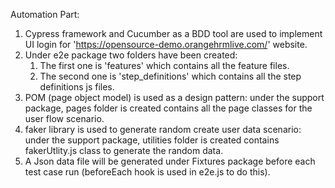 
Automation Part:

1. Cypress framework and Cucumber as a BDD tool are used to implement UI login for 'https://opensource-demo.orangehrmlive.com/' website.
2. Under e2e package two folders have been created:
   1. The first one is 'features' which contains all the feature files.
   2. The second one is 'step_definitions' which contains all the step definitions js files.
3. POM (page object model) is used as a design pattern: under the support package, pages folder is created contains all the page classes for the user flow scenario.   
4. faker library is used to generate random create user data scenario: under the support package, utilities folder is created contains fakerUtlity.js class to generate the random data.
5. A Json data file will be generated under Fixtures package before each test case run (beforeEach hook is used in e2e.js to do this).

